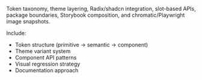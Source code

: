 Token taxonomy, theme layering, Radix/shadcn integration, slot-based APIs, package boundaries, Storybook composition, and chromatic/Playwright image snapshots.

Include:
- Token structure (primitive → semantic → component)
- Theme variant system
- Component API patterns
- Visual regression strategy
- Documentation approach
